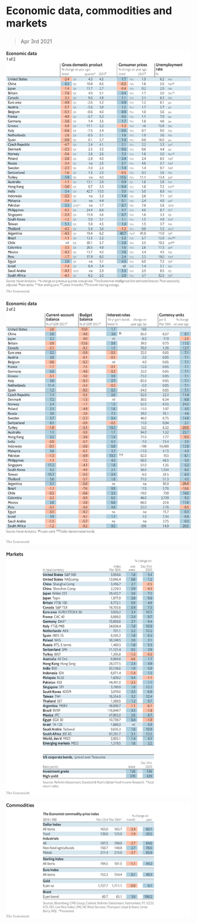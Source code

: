 ###### 

# Economic data, commodities and markets 

#####  

> Apr 3rd 2021 

![image](images/20210403_int101.png) 


![image](images/20210403_int102.png) 


![image](images/20210403_int201.png) 


![image](images/20210403_int401.png) 


